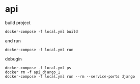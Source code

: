 api
=============

build project

    docker-compose -f local.yml build

and run

    docker-compose -f local.yml run

debugin

    docker-compose -f local.yml ps
    docker rm -f api_django_1
    docker-compose -f local.yml run --rm --service-ports django
